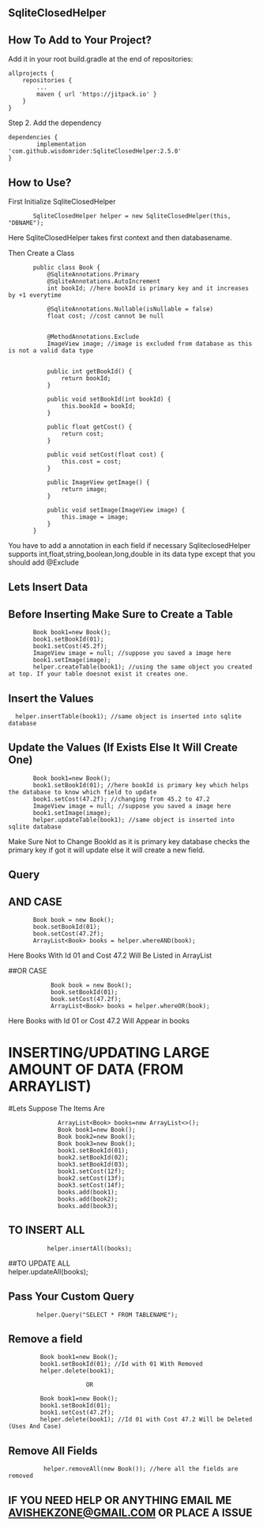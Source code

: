 ## SqliteClosedHelper


## How To Add to Your Project? 



Add it in your root build.gradle at the end of repositories:

	allprojects {
		repositories {
			...
			maven { url 'https://jitpack.io' }
		}
	}

Step 2. Add the dependency

	dependencies {
	        implementation 'com.github.wisdomrider:SqliteClosedHelper:2.5.0'
	}

## How to Use?

First Initialize SqliteClosedHelper 

           SqliteClosedHelper helper = new SqliteClosedHelper(this, "DBNAME"); 
	 

  Here SqliteClosedHelper takes first context and then databasename.
  
  Then Create a Class
  
           public class Book {
               @SqliteAnnotations.Primary
               @SqliteAnnotations.AutoIncrement
               int bookId; //here bookId is primary key and it increases by +1 everytime
           
               @SqliteAnnotations.Nullable(isNullable = false)
               float cost; //cost cannot be null
           
           
               @MethodAnnotations.Exclude
               ImageView image; //image is excluded from database as this is not a valid data type
           
           
               public int getBookId() {
                   return bookId;
               }
           
               public void setBookId(int bookId) {
                   this.bookId = bookId;
               }
           
               public float getCost() {
                   return cost;
               }
           
               public void setCost(float cost) {
                   this.cost = cost;
               }
           
               public ImageView getImage() {
                   return image;
               }
           
               public void setImage(ImageView image) {
                   this.image = image;
               }
           }

You have to add a annotation in each field if necessary SqliteclosedHelper supports int,float,string,boolean,long,double in its data type except that you
should add @Exclude 



## Lets Insert Data
## Before Inserting Make Sure to Create a Table

           Book book1=new Book();
           book1.setBookId(01);
           book1.setCost(45.2f);
           ImageView image = null; //suppose you saved a image here
           book1.setImage(image);
           helper.createTable(book1); //using the same object you created at top. If your table doesnot exist it creates one.

## Insert the Values

      helper.insertTable(book1); //same object is inserted into sqlite database

## Update the Values (If Exists Else It Will Create One)

           Book book1=new Book();
           book1.setBookId(01); //here bookId is primary key which helps the database to know which field to update
           book1.setCost(47.2f); //changing from 45.2 to 47.2
           ImageView image = null; //suppose you saved a image here
           book1.setImage(image);
           helper.updateTable(book1); //same object is inserted into sqlite database

Make Sure Not to Change BookId as it is primary key database checks the primary key if got it will update else it will create a new field.

## Query 
   ## AND CASE
   
           Book book = new Book();
           book.setBookId(01);
           book.setCost(47.2f);
           ArrayList<Book> books = helper.whereAND(book);

 Here Books With Id 01 and Cost 47.2 Will Be Listed in ArrayList
 
   ##OR CASE
        
                Book book = new Book();
                book.setBookId(01);
                book.setCost(47.2f);
                ArrayList<Book> books = helper.whereOR(book);

Here Books with Id 01 or Cost 47.2 Will Appear in books

# INSERTING/UPDATING LARGE AMOUNT OF DATA (FROM ARRAYLIST)

 #Lets Suppose The Items Are 
 
                  ArrayList<Book> books=new ArrayList<>();
                  Book book1=new Book();
                  Book book2=new Book();
                  Book book3=new Book();
                  book1.setBookId(01);
                  book2.setBookId(02);
                  book3.setBookId(03);
                  book1.setCost(12f);
                  book2.setCost(13f);
                  book3.setCost(14f);
                  books.add(book1);
                  books.add(book2);
                  books.add(book3);

 ## TO INSERT ALL
               helper.insertAll(books);
               
 ##TO UPDATE ALL              
                 helper.updateAll(books);

## Pass Your Custom Query 

            helper.Query("SELECT * FROM TABLENAME");

## Remove a field

             Book book1=new Book();
             book1.setBookId(01); //Id with 01 With Removed
             helper.delete(book1); 
             
                          OR
                           
             Book book1=new Book();
             book1.setBookId(01); 
             book1.setCost(47.2f);
             helper.delete(book1); //Id 01 with Cost 47.2 Will be Deleted (Uses And Case)


## Remove All Fields
      
              helper.removeAll(new Book()); //here all the fields are removed 
            

   
   

 
 

  
  ## IF YOU NEED HELP OR ANYTHING EMAIL ME AVISHEKZONE@GMAIL.COM OR PLACE A ISSUE